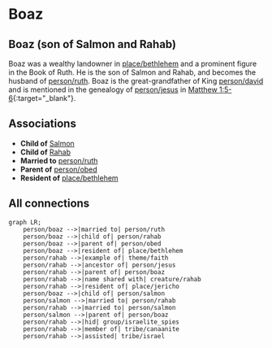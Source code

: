 # Boaz
## Boaz (son of Salmon and Rahab)
Boaz was a wealthy landowner in [place/bethlehem](../../place/bethlehem/) and a prominent figure in the Book of Ruth. He is the son of Salmon and Rahab, and becomes the husband of [person/ruth](../../person/ruth/). Boaz is the great-grandfather of King [person/david](../../person/david/) and is mentioned in the genealogy of [person/jesus](../../person/jesus/) in [Matthew 1:5-6](https://biblehub.com/context/matthew/1.htm){:target="_blank"}.


## Associations
- **Child of** [Salmon](../../person/salmon/)
- **Child of** [Rahab](../../person/rahab/)
- **Married to** [person/ruth](../../person/ruth/)
- **Parent of** [person/obed](../../person/obed/)
- **Resident of** [place/bethlehem](../../place/bethlehem/)

## All connections
```mermaid
graph LR;
    person/boaz -->|married to| person/ruth
    person/boaz -->|child of| person/rahab
    person/boaz -->|parent of| person/obed
    person/boaz -->|resident of| place/bethlehem
    person/rahab -->|example of| theme/faith
    person/rahab -->|ancestor of| person/jesus
    person/rahab -->|parent of| person/boaz
    person/rahab -->|name shared with| creature/rahab
    person/rahab -->|resident of| place/jericho
    person/boaz -->|child of| person/salmon
    person/salmon -->|married to| person/rahab
    person/rahab -->|married to| person/salmon
    person/salmon -->|parent of| person/boaz
    person/rahab -->|hid| group/israelite_spies
    person/rahab -->|member of| tribe/canaanite
    person/rahab -->|assisted| tribe/israel
```